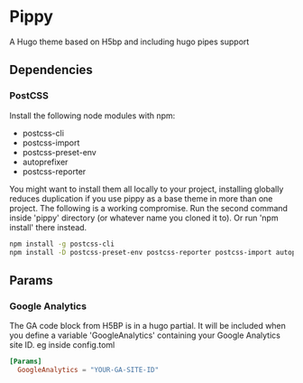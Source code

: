 # Pippy

A Hugo theme based on H5bp and including hugo pipes support

## Dependencies

### PostCSS

Install the following node modules with npm:

- postcss-cli
- postcss-import
- postcss-preset-env
- autoprefixer
- postcss-reporter

You might want to install them all locally to your project, installing globally reduces duplication if you use pippy as a base theme in more than one project. The following is a working compromise. Run the second command inside 'pippy' directory (or whatever name you cloned it to). Or run 'npm install' there instead.

``` bash
npm install -g postcss-cli
npm install -D postcss-preset-env postcss-reporter postcss-import autoprefixer
```

## Params

### Google Analytics

The GA code block from H5BP is in a hugo partial. It will be included when you define a variable 'GoogleAnalytics' containing your Google Analytics site ID.
eg inside config.toml
``` toml
[Params]
  GoogleAnalytics = "YOUR-GA-SITE-ID"
```
